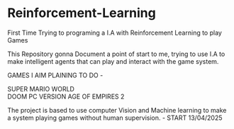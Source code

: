# Reinforcement-Learning
First Time Trying to programing a I.A with Reinforcement Learning to play Games 

This Repository gonna Document a point of start to me, trying to use I.A to make intelligent agents that can play and interact with the game system.


GAMES I AIM PLAINING TO DO - 

SUPER MARIO WORLD  
DOOM PC VERSION 
AGE OF EMPIRES 2 




The project is based to use computer Vision and Machine learning to make a system playing games without human supervision.   - START 13/04/2025
